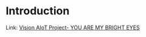 # Introduction
Link: [Vision AIoT Project- YOU ARE MY BRIGHT EYES](https://216bb9d6-36d5-4c29-b3b2-a767fc0eb44c.filesusr.com/ugd/c85c1c_2a4c72364e34423c98a88b7707a8ed93.pdf)

